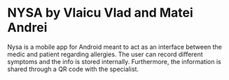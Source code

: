 # NYSA by Vlaicu Vlad and Matei Andrei

Nysa is a mobile app for Android meant to act as an interface between the medic and patient regarding allergies. The user can record different symptoms and the info is stored internally. Furthermore, the information is shared through a QR code with the specialist.
